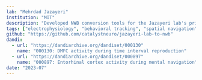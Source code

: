 ```yaml
---
lab: "Mehrdad Jazayeri"
institution: "MIT"
description: "Developed NWB conversion tools for the Jazayeri lab's primate neurophysiology datasets studying cognitive timing and mental navigation. The conversion pipeline handles complex neural recordings from multiple brain regions including dorsomedial frontal cortex and entorhinal cortex during sophisticated behavioral tasks."
tags: ["electrophysiology", "behavioral tracking", "spatial navigation"]
github: "https://github.com/catalystneuro/jazayeri-lab-to-nwb"
dandi:
  - url: "https://dandiarchive.org/dandiset/000130"
    name: "000130: DMFC activity during time interval reproduction"
  - url: "https://dandiarchive.org/dandiset/000897"
    name: "000897: Entorhinal cortex activity during mental navigation"
date: "2023-07"
---
```

